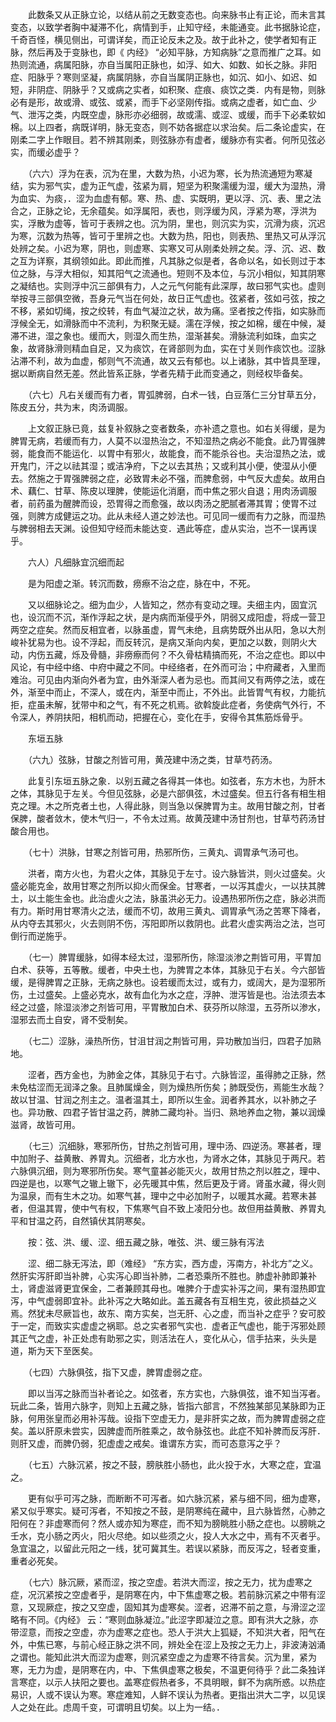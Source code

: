 <!-- { "loadSidebar": true } -->
　　此数条又从正脉立论，以结从前之无数变态也。向来脉书止有正论，而未言其变态，以致学者胸中凝滞不化，病情到手，止知守经，未能通变。此书据脉论症，千奇百怪，横见侧出，可谓详矣，而正论反未之及。故于此补之，使学者知有正脉，然后再及于变脉也，即《 内经》 “必知平脉，方知病脉”之意而推广之耳。如热则流通，病属阳脉，亦自当属阳正脉也，如浮、如大、如数、如长之脉。非阳症、阳脉乎？寒则坚凝，病属阴脉，亦自当属阴正脉也，如沉、如小、如迟、如短，非阴症、阴脉乎？又或病之实者，如积聚、症痕、痰饮之类．内有是物，则脉必有是形，故或滑、或弦、或紧，而手下必坚刚传指。或病之虚者，如亡血、少气、泄泻之类，内既空虚，脉形亦必细弱，故或濡、或涩、或缓，而手下必柔软如棉。以上四者，病既详明，脉无变态，则不妨各据症以求治矣。后二条论虚实，在刚柔二字上作眼目。若不辨其刚柔，则弦脉亦有虚者，缓脉亦有实者。何所见弦必实，而缓必虚乎？

　　（六六）浮为在表，沉为在里，大数为热，小迟为寒，长为热流通短为寒凝结，实为邪气实，虚为正气虚，弦紧为肩，短坚为积聚濡缓为湿，缓大为湿热，滑为血实、为痰，．涩为血虚有郁。寒、热、虚、实既明，更以浮、沉、表、里之法合之，正脉之论，无余蕴矣。如浮属阳，表也，则浮缓为风，浮紧为寒，浮洪为实，浮散为虚等，皆可于表辨之也。沉为阴，里也，则沉实为实，沉滑为痰，沉迟为寒，沉数为热等，皆可于里辨之也。大数为热，阳也，则表热、里热又可从浮沉处辨之矣。小迟为寒，阴也，则虚寒、实寒又可从刚柔处辨之矣。浮、沉、迟、数之互为详察，其纲领如此。即此而推，凡其脉之似是者，各命以名，如长则过于本位之脉，与浮大相似，知其阳气之流通也。短则不及本位，与沉小相似，知其阴寒之凝结也。实则浮中沉三部俱有力，人之元气何能有此深厚，故曰邪气实也。虚则举按寻三部俱空微，吾身元气当在何处，故日正气虚也。弦紧者，弦如弓弦，按之不移，紧如切绳，按之绞转，有血气凝泣之状，故为痛。坚者按之传指，如实脉而浮候全无，如滑脉而中不流利，为积聚无疑。濡在浮候，按之如棉，缓在中候，凝滞不进，湿之象也。缓而大，则湿久而生热，湿渐甚矣。滑脉流利如珠，血实之象，故肾脉滑则精血自足，又为痰饮，在肾部则为血，实在寸关则作痰饮也。涩脉沾滞不利，故为血虚，郁则气不流通，故又云有郁也。以上诸脉，其中皆具至理，据以断病自然无差。然此皆系正脉，学者先精于此而变通之，则经权毕备矣。

　　（六七）凡右关缓而有力者，胃弧脾弱，白术一钱，白豆落仁三分甘草五分，陈皮五分，共为末，肉汤调服。

　　上文叙正脉已竟，兹复补叙脉之变者数条，亦补遗之意也。如右关得缓，是为脾胃无病，若缓而有力，人莫不以湿热治之，不知湿热之病必不能食。此乃胃强脾弱，能食而不能运化．以胃中有邪火，故能食，而不能杀谷也。夫治湿热之法，或开鬼门，汗之以祛其湿；或洁净府，下之以去其热；又或利其小便，使湿从小便去。然施之于胃强脾弱之症，必致胃未必不强，而脾愈弱，中气反大虚矣。故用白术、藕仁、甘草、陈皮以理脾，使能运化消磨，而中焦之邪火自退；用肉汤调服者，前药虽为醒脾而设，恐胃得之而愈强，故以肉汤之肥腻者滞其胃；使胃不过强，则脾方成健运之功。此从未经人道之妙法也。可见同一缓而有力之脉，而湿热与脾弱相去天渊。设但知守经而未能达变．遇此等症，虚从实治，岂不一误再误乎。

　　六人）凡细脉宜沉细而起

　　是为阳虚之渐。转沉而数，痨瘵不治之症，脉在中，不死。

　　又以细脉论之。细为血少，人皆知之，然亦有变动之理。夫细主内，固宜沉也，设沉而不沉，渐作浮起之状，是内病而渐侵乎外，阴弱又成阳虚，将成一营卫两空之症矣。然而反相宜者，以脉虽虚，胃气未绝，且病势既外出从阳，急以大剂峻补犹易为也。设不浮起，而反转沉，是病又渐向内矣，更加之以数，则阴火大动，内伤五藏，烁及骨髓，非痨瘵而何？不久骨枯精搞而死，不治之症也。即以中风论，有中经中络、中府中藏之不同。中经络者，在外而可治；中府藏者，入里而难治。可见由内渐向外者为宜，由外渐深人者为忌也。而其间又有两停之法，或在外，渐至中而止，不深人，或在内，渐至中而止，不外出。此皆胃气有权，力能抗拒，症虽未解，犹带中和之气，有不死之机焉。欲斡旋此症者，务使病气外行，不令深人，养阴扶阳，相机而动，把握在心，变化在手，安得令其焦筋烁骨乎。

　　东垣五脉

　　（六九）弦脉，甘酸之剂皆可用，黄茂建中汤之类，甘草芍药汤。

　　此复引东垣五脉之象．以别五藏之各得其一体也。如弦者，东方木也，为肝木之体，其脉见于左关。今但见弦脉，必是六部俱弦，木过盛矣。但五行各有相生相克之理。木之所克者土也，人得此脉，则当急以保脾胃为主。故用甘酸之剂，甘者保脾，酸者敛木，使木气归一，不令太过焉。故黄茂建中汤甘剂也，甘草芍药汤甘酸合用也。

　　（七十）洪脉，甘寒之剂皆可用，热邪所伤，三黄丸、调胃承气汤可也。

　　洪者，南方火也，为君火之体，其脉见于左寸。设六脉皆洪，则火过盛矣。火盛必能克金，故用甘寒之剂所以抑火而保金。甘寒者，一以泻其虚火，一以扶其脾土，以土能生金也。此治虚火之法，脉虽洪必无力。设遇热邪所伤之症，脉必洪而有力。斯时用甘寒清火之法，缓而不切，故用三黄丸、调胃承气汤之苦寒下降者，从内夺去其邪火，火去则阴不伤，泻阳即所以救阴也。此君火虚实两治之法，岂可倒行而逆施乎。

　　（七一）脾胃缓脉，如得本经太过，湿邪所伤，除湿淡渗之荆皆可用，平胃加白术、获等，五等散。缓者，中央土也，为脾胃之本体，其脉见于右关。今六部皆缓，是得脾胃之正脉，无病之脉也。设若缓而太过，或有力，或阔大，是为湿邪所伤，土过盛矣。上盛必克水，故有血化为水之症，浮肿、泄泻皆是也。治法须去本经之过盛，除湿淡渗之剂皆可用，平胃散加白术、获芬所以除湿，五芬所以渗水，湿邪去而土自安，肾不受制矣。

　　（七二）涩脉，澡热所伤，甘沮甘润之荆皆可用，异功散加当归，四君子加熟地。

　　涩者，西方金也，为肺金之体，其脉见于右寸。六脉皆涩，虽得肺之正脉，然未免枯涩而无润泽之象。且肺属燥金，则为燥热所伤矣；肺既受伤，焉能生水哉？故以甘温、甘润之剂主之。温者温其土，即所以生金。润者养其水，以补肺之子也。异功散、四君子皆甘温之药，脾肺二藏均补。当归、熟地养血之物，兼以润燥滋肾，故皆可用。

　　（七三）沉细脉，寒邪所伤，甘热之剂皆可用，理中汤、四逆汤。寒甚者，理中加附子、益黄散、养胃丸。沉细者，北方水也，为肾水之体，其脉见于两尺。若六脉俱沉细，则为寒邪所伤矣。寒气童甚必能灭火，故用甘热之剂以胜之，理中、四逆是也，以寒气之辙上辙下，必先暖其中焦，然后更及于肾。肾虽水藏，得火则为温泉，而有生木之功。如寒气甚，理中之中必加附子，以暖其水藏。若寒未甚者，但温其胃，使中气有权，下焦寒气自不致上凌阳分也。故但用益黄散、养胃丸平和甘温之药，自然镇伏其阴寒矣。

　　按：弦、洪、缓、涩、细五藏之脉，唯弦、洪、缓三脉有泻法

　　涩、细二脉无泻法，即（难经》 “东方实，西方虚，泻南方，补北方”之义。然肝实泻肝即当补脾，心实泻心即当补肺，二者恐乘所不胜也。肺虚补肺即兼补土，肾虚滋肾更宜保金，二者兼顾其母也。唯脾介于虚实补泻之间，果有湿热即宜泻，中气虚弱即宜补。此补泻之大略如此。盖五藏各有互相生克，彼此损益之义焉。然犹未尽厥旨也，故东、南方实矣，岂无肝、心之虚，而当补之症乎？安可胶于一定，而致实实虚虚之祸耶。总之实者邪气实也．虚者正气虚也，能于泻邪处顾其正气之虚，补正处虑有助邪之实，则活法在人，变化从心，信手拈来，头头是道，斯为天下至医矣。

　　（七四）六脉俱弦，指下又虚，脾胃虚弱之症。

　　即以当泻之脉而当补者论之。如弦者，东方实也，六脉俱弦，谁不知当泻者。玩此二条，皆用六脉字，则知上五藏之脉，皆指六部言，不然独某部见某脉即为正脉，何用张皇而必用补泻哉。设指下空虚无力，是非肝实之故，而为脾胃虚弱之症矣。盖以肝原未尝实，因脾虚而所胜乘之，故令脉弦也。此症不知补脾而反泻肝．则肝又虚，而脾仍弱，犯虚虚之戒矣。谁谓东方实，而可态意泻之乎？

　　（七五）六脉沉紧，按之不鼓，膀肤胜小肠也，此火投于水，大寒之症，宜温之。

　　更有似乎可泻之脉，而断断不可泻者。如六脉沉紧，紧与细不同，细为虚寒，紧又似乎寒实。疑可泻者，不知按之不鼓，是阴寒纯在藏中，且六脉皆然，心肺之阳何在？非虚寒而何？然人或亦知为寒症，而不知为膀眺胜小肠之症也。以膀眺之壬水，克小肠之丙火，阳火尽绝。如以些须之火，投人大水之中，焉有不灭者乎。急宜温之，以留此元阳之一线，犹可冀其生。若误以紧脉，而反泻之，轻者变重，重者必死矣。

　　（七六）脉沉厥，紧而涩，按之空虚。若洪大而涩，按之无力，扰为虚寒之症，况沉紧按之空虚者乎，是阴寒在内，中下焦虚寒之极。若前脉沉紧之中带有涩意，又现厥症，按之又空虚，固知其为虚寒矣。涩者，迟滞不前之意，与滑涩之涩略有不同。《内经》 云：“寒则血脉凝泣。”此涩字即凝泣之意。即有洪大之脉，亦带涩意，而按之空虚，亦为虚寒之症也。恐人于洪大上狐疑，不知洪大者，阳气在外，中焦已寒，与前心经正脉之洪不同，辨处全在涩上及按之无力上，非波涛汹涌之谓也。能知此洪大而涩为虚寒，则沉紧空虚之为虚寒不待言矣。沉为里，紧为寒，无力为虚，是阴寒在内，中、下焦俱虚寒之极矣，不温更何待乎？此二条独详言寒症，以示人扶阳之要也。盖寒症假热者多，不具明眼，鲜不为病所惑。以热症易识，人或不误认为寒。寒症难知，人鲜不误认为热者。更指出洪大二字，以见误人之处在此。虑周千变，可谓明且切矣。以上为一结。．

